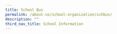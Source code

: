 ```yaml
---
title: School Bus
permalink: /about-us/school-organization/schbus/
description: ""
third_nav_title: School Information
---
```

